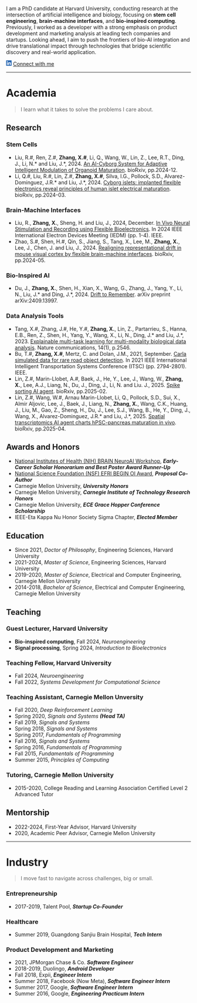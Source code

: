 I am a PhD candidate at Harvard University, conducting research at the intersection of artificial intelligence and biology, focusing on **stem cell engineering**, **brain-machine interfaces**, and **bio-inspired computing**. Previously, I worked as a developer with a strong emphasis on product development and marketing analysis at leading tech companies and startups. Looking ahead, I aim to push the frontiers of bio-AI integration and drive translational impact through technologies that bridge scientific discovery and real-world application.

[![LinkedIn](In-blue.png)](https://www.linkedin.com/in/xinhez/)  [Connect with me](https://www.linkedin.com/in/xinhez/)

* * *

# Academia
> I learn what it takes to solve the problems I care about.

## Research

### Stem Cells
- Liu, R.#, Ren, Z.#, **Zhang, X.#**, Li, Q., Wang, W., Lin, Z., Lee, R.T., Ding, J., Li, N.* and Liu, J.*, 2024. [An AI-Cyborg System for Adaptive Intelligent Modulation of Organoid Maturation](https://www.biorxiv.org/content/10.1101/2024.12.07.627355v1). bioRxiv, pp.2024-12.
- Li, Q.#, Liu, R.#, Lin, Z.#, **Zhang, X.#**, Silva, I.G., Pollock, S.D., Alvarez-Dominguez, J.R.* and Liu, J.*, 2024. [Cyborg islets: implanted flexible electronics reveal principles of human islet electrical maturation](https://www.biorxiv.org/content/10.1101/2024.03.18.585551v1). bioRxiv, pp.2024-03.

### Brain-Machine Interfaces
- Liu, R., **Zhang, X.**, Sheng, H. and Liu, J., 2024, December. [In Vivo Neural Stimulation and Recording using Flexible Bioelectronics](https://ieeexplore.ieee.org/document/10873414). In 2024 IEEE International Electron Devices Meeting (IEDM) (pp. 1-4). IEEE.
- Zhao, S.#, Shen, H.#, Qin, S., Jiang, S., Tang, X., Lee, M., **Zhang, X.**, Lee, J., Chen, J. and Liu, J., 2024. [Realigning representational drift in mouse visual cortex by flexible brain-machine interfaces](https://www.biorxiv.org/content/10.1101/2024.05.23.595627v1). bioRxiv, pp.2024-05.

### Bio-Inspired AI
- Du, J., **Zhang, X.**, Shen, H., Xian, X., Wang, G., Zhang, J., Yang, Y., Li, N., Liu, J.* and Ding, J.*, 2024. [Drift to Remember](https://arxiv.org/abs/2409.13997v1). arXiv preprint arXiv:2409.13997.

### Data Analysis Tools
- Tang, X.#, Zhang, J.#, He, Y.#, **Zhang, X.**, Lin, Z., Partarrieu, S., Hanna, E.B., Ren, Z., Shen, H., Yang, Y., Wang, X., Li, N., Ding, J.* and Liu, J.*, 2023. [Explainable multi-task learning for multi-modality biological data analysis](https://www.nature.com/articles/s41467-023-37477-x). Nature communications, 14(1), p.2546.
- Bu, T.#, **Zhang, X.#**, Mertz, C. and Dolan, J.M., 2021, September. [Carla simulated data for rare road object detection](https://ieeexplore.ieee.org/document/9564932). In 2021 IEEE International Intelligent Transportation Systems Conference (ITSC) (pp. 2794-2801). IEEE.
- Lin, Z.#, Marin-Llobet, A.#, Baek, J., He, Y., Lee, J., Wang, W., **Zhang, X.**, Lee, A.J., Liang, N., Du, J., Ding, J., Li, N. and Liu. J., 2025. [Spike sorting AI agent](https://www.biorxiv.org/content/10.1101/2025.02.11.637754v1). bioRxiv, pp.2025-02.
- Lin, Z.#, Wang, W.#, Arnau Marin-Llobet, Li, Q., Pollock, S.D., Sui, X., Almir Aljovic, Lee, J., Baek, J., Liang, N., **Zhang, X.**, Wang, C.K., Huang, J., Liu, M., Gao, Z., Sheng, H., Du, J., Lee, S.J., Wang, B., He, Y., Ding, J., Wang, X., Alvarez-Dominguez, J.R.* and Liu, J.*, 2025. [Spatial transcriptomics AI agent charts hPSC-pancreas maturation in vivo](https://www.biorxiv.org/content/10.1101/2025.04.01.646731v1). bioRxiv, pp.2025-04.

## Awards and Honors
- [National Institutes of Health (NIH) BRAIN NeuroAI Workshop](https://n4solutionsllc.com/brain-program-book/), ***Early-Career Scholar Honorarium and Best Poster Award Runner-Up***
- [National Science Foundation (NSF) EFRI BEGIN OI Award](https://www.nsf.gov/awardsearch/showAward?AWD_ID=2422348&HistoricalAwards=false), ***Proposal Co-Author***
- Carnegie Mellon University, ***University Honors***
- Carnegie Mellon University, ***Carnegie Institute of Technology Research Honors***
- Carnegie Mellon University, ***ECE Grace Hopper Conference Scholarship***
- IEEE-Eta Kappa Nu Honor Society Sigma Chapter, ***Elected Member***

## Education
- Since 2021, *Doctor of Philosophy*, Engineering Sciences, Harvard University
- 2021-2024, *Master of Science*, Engineering Sciences, Harvard University
- 2019-2020, *Master of Science*, Electrical and Computer Engineering, Carnegie Mellon University
- 2014-2018, *Bachelor of Science*, Electrical and Computer Engineering, Carnegie Mellon University

## Teaching
### Guest Lecturer, Harvard University
- **Bio-inspired computing**, Fall 2024, *Neuroengineering*
- **Signal processing**, Spring 2024, *Introduction to Bioelectronics*

### Teaching Fellow, Harvard University
- Fall 2024, *Neuroengineering*
- Fall 2022, *Systems Development for Computational Science*

### Teaching Assistant, Carnegie Mellon Unversity
- Fall 2020, *Deep Reinforcement Learning*
- Spring 2020, *Signals and Systems* ***(Head TA)***
- Fall 2019, *Signals and Systems*
- Spring 2018, *Signals and Systems*
- Spring 2017, *Fundamentals of Programming*
- Fall 2016, *Signals and Systems*
- Spring 2016, *Fundamentals of Programming*
- Fall 2015, *Fundamentals of Programming* 
- Summer 2015, *Principles of Computing*

### Tutoring,  Carnegie Mellon University
- 2015-2020, College Reading and Learning Association Certified Level 2 Advanced Tutor

## Mentorship
- 2022-2024, First-Year Advisor, Harvard University
- 2020, Academic Peer Advisor, Carnegie Mellon University

* * *

# Industry
> I move fast to navigate across challenges, big or small.

### Entrepreneurship
- 2017-2019, Talent Pool, ***Startup Co-Founder***

### Healthcare
- Summer 2019, Guangdong Sanjiu Brain Hospital, ***Tech Intern***

### Product Development and Marketing
- 2021, JPMorgan Chase & Co. ***Software Engineer***
- 2018-2019, Duolingo, ***Android Developer***
- Fall 2018, Expii, ***Engineer Intern***
- Summer 2018, Facebook (Now Meta), ***Software Engineer Intern***
- Summer 2017, Google, ***Software Engineer Intern***
- Summer 2016, Google, ***Engineering Practicum Intern***

